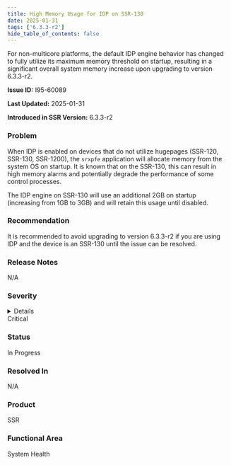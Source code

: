 ```yaml
---
title: High Memory Usage for IDP on SSR-130
date: 2025-01-31
tags: ['6.3.3-r2']
hide_table_of_contents: false
---
```


For non-multicore platforms, the default IDP engine behavior has changed to fully utilize its maximum memory threshold on startup, resulting in a significant overall system memory increase upon upgrading to version 6.3.3-r2.

<!-- truncate -->

**Issue ID:** I95-60089

**Last Updated:** 2025-01-31

**Introduced in SSR Version:** 6.3.3-r2

### Problem
When IDP is enabled on devices that do not utilize hugepages (SSR-120, SSR-130, SSR-1200), the `srxpfe` application will allocate memory from the system OS on startup. It is known that on the SSR-130, this can result in high memory alarms and potentially degrade the performance of some control processes.

The IDP engine on SSR-130 will use an additional 2GB on startup (increasing from 1GB to 3GB) and will retain this usage until disabled.

### Recommendation
It is recommended to avoid upgrading to version 6.3.3-r2 if you are using IDP and the device is an SSR-130 until the issue can be resolved.

### Release Notes
N/A

### Severity
<details>
The potential impact of a software defect if encountered. Severity levels are:
* Critical: Could severely affect service, capacity/traffic, and maintenance capabilities. May have a prolonged impact to the entire system.
* Major: Could seriously affect system operation, maintenance, administration and related tasks.
* Minor: Would not significantly impair the functioning or affect service.
</details>
Critical

### Status
In Progress

### Resolved In
N/A

### Product
SSR

### Functional Area
System Health
